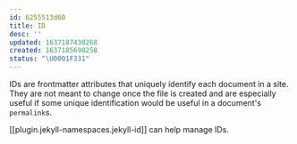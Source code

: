```yaml
---
id: 6255513d60
title: ID
desc: ''
updated: 1637187430268
created: 1637185690258
status: "\U0001F331"
---
```


IDs are frontmatter attributes that uniquely identify each document in a site. They are not meant to change once the file is created and are especially useful if some unique identification would be useful in a document's `permalink`s.

[[plugin.jekyll-namespaces.jekyll-id]] can help manage IDs.
